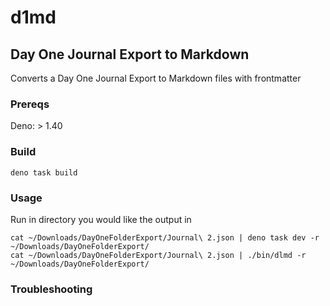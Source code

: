 # d1md
## Day One Journal Export to Markdown
Converts a Day One Journal Export to Markdown files with frontmatter

### Prereqs
Deno: > 1.40

### Build
```
deno task build
```

### Usage
Run in directory you would like the output in

```
cat ~/Downloads/DayOneFolderExport/Journal\ 2.json | deno task dev -r ~/Downloads/DayOneFolderExport/
cat ~/Downloads/DayOneFolderExport/Journal\ 2.json | ./bin/dlmd -r ~/Downloads/DayOneFolderExport/
```

### Troubleshooting

